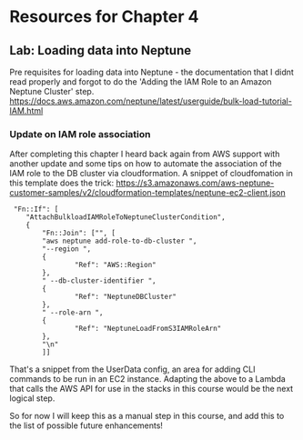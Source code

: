 # Resources for Chapter 4

## Lab: Loading data into Neptune
Pre requisites for loading data into Neptune - the documentation that I didnt read properly and forgot to do the 'Adding the IAM Role to an Amazon Neptune Cluster' step. 
https://docs.aws.amazon.com/neptune/latest/userguide/bulk-load-tutorial-IAM.html

### Update on IAM role association
After completing this chapter I heard back again from AWS support with another update and some tips on how to automate the association of the IAM role to the DB cluster via cloudformation. A snippet of cloudfomation in this template does the trick:
https://s3.amazonaws.com/aws-neptune-customer-samples/v2/cloudformation-templates/neptune-ec2-client.json

```
 "Fn::If": [
    "AttachBulkloadIAMRoleToNeptuneClusterCondition",
    {
        "Fn::Join": ["", [
        "aws neptune add-role-to-db-cluster ",
        "--region ",
        {
                "Ref": "AWS::Region"
        },
        " --db-cluster-identifier ",
        {
                "Ref": "NeptuneDBCluster"
        },
        " --role-arn ",
        {
                "Ref": "NeptuneLoadFromS3IAMRoleArn"
        },
        "\n"
        ]]
```

That's a snippet from the UserData config, an area for adding CLI commands to be run in an EC2 instance. Adapting the above to a Lambda that calls the AWS API for use in the stacks in this course would be the next logical step.

So for now I will keep this as a manual step in this course, and add this to the list of possible future enhancements!
